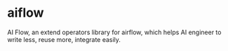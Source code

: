 # aiflow
AI Flow, an extend operators library for airflow, which helps AI engineer to write less, reuse more, integrate easily.
